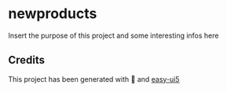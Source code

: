 # newproducts

Insert the purpose of this project and some interesting infos here

## Credits

This project has been generated with 💙 and [easy-ui5](https://github.com/SAP)
